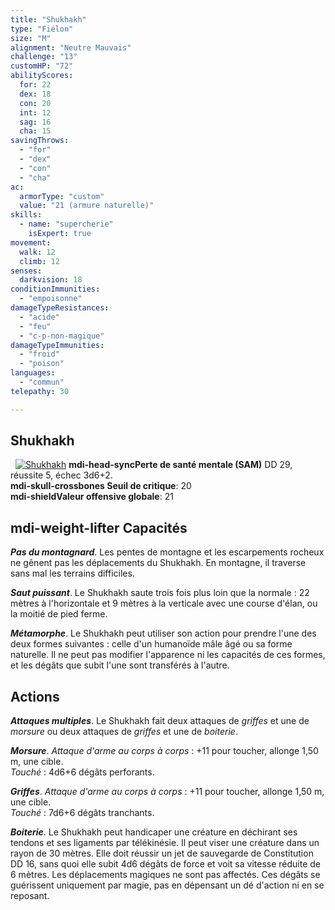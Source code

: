 ```yaml
---
title: "Shukhakh"
type: "Fiélon"
size: "M"
alignment: "Neutre Mauvais"
challenge: "13"
customHP: "72"
abilityScores:
  for: 22
  dex: 18
  con: 20
  int: 12
  sag: 16
  cha: 15
savingThrows:
  - "for"
  - "dex"
  - "con"
  - "cha"
ac:
  armorType: "custom"
  value: "21 (armure naturelle)"
skills:
  - name: "supercherie"
    isExpert: true
movement:
  walk: 12
  climb: 12
senses:
  darkvision: 18
conditionImmunities:
  - "empoisonne"
damageTypeResistances:
  - "acide"
  - "feu"
  - "c-p-non-magique"
damageTypeImmunities:
  - "froid"
  - "poison"
languages:
  - "commun"
telepathy: 30

---
```

## Shukhakh
&nbsp;
[![Shukhakh](https://www.douaratil.fr/illustrations/fielon/shukhakhm.png)](https://www.douaratil.fr/illustrations/fielon/shukhakh.jpg)
**<v-icon>mdi-head-sync</v-icon>Perte de santé mentale (SAM)** DD 29, réussite 5, échec 3d6+2.   
**<v-icon>mdi-skull-crossbones</v-icon> Seuil de critique**: 20             
**<v-icon>mdi-shield</v-icon>Valeur offensive globale**: 21      
## <v-icon>mdi-weight-lifter</v-icon> Capacités
_**Pas du montagnard**_. Les pentes de montagne et les escarpements rocheux ne gênent pas les déplacements du Shukhakh. En montagne, il traverse sans mal les terrains difficiles.

_**Saut puissant**_. Le Shukhakh saute trois fois plus loin que la normale : 22 mètres à l'horizontale et 9 mètres à la verticale avec une course d'élan, ou la moitié de pied ferme.

_**Métamorphe**_. Le Shukhakh peut utiliser son action pour prendre l'une des deux formes suivantes : celle d'un humanoïde mâle âgé ou sa forme naturelle. Il ne peut pas modifier l'apparence ni les capacités de ces formes, et les dégâts que subit l'une sont transférés à l'autre.

## Actions
_**Attaques multiples**_. Le Shukhakh fait deux attaques de _griffes_ et une de _morsure_ ou deux attaques de _griffes_ et une de _boiterie_.

_**Morsure**_. _Attaque d'arme au corps à corps_ : +11 pour toucher, allonge 1,50 m, une cible.  
_Touché_ : 4d6+6 dégâts perforants.

_**Griffes**_. _Attaque d'arme au corps à corps_ : +11 pour toucher, allonge 1,50 m, une cible.  
_Touché_ : 7d6+6 dégâts tranchants.

_**Boiterie**_. Le Shukhakh peut handicaper une créature en déchirant ses tendons et ses ligaments par télékinésie. Il peut viser une créature dans un rayon de 30 mètres. Elle doit réussir un jet de sauvegarde de Constitution DD 16, sans quoi elle subit 4d6 dégâts de force et voit sa vitesse réduite de 6 mètres. Les déplacements magiques ne sont pas affectés. Ces dégâts se guérissent uniquement par magie, pas en dépensant un dé d'action ni en se reposant.
